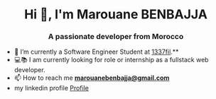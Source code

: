 <h1 align="center">Hi 👋, I'm Marouane BENBAJJA</h1>
<h3 align="center">A passionate developer from Morocco</h3>

- 🌱 I’m currently a Software Engineer Student at [1337fil](https://1337.ma/).**
- 💻📚 I am currently looking for role or internship as a fullstack web developer.
- 📫 How to reach me **marouanebenbajja@gmail.com**
- my linkedin profile <a href="https://www.linkedin.com/in/marouane-benbajja-545760235/">Profile</a>

<!---
marbenMB/marbenMB is a ✨ special ✨ repository because its `README.md` (this file) appears on your GitHub profile.
You can click the Preview link to take a look at your changes.
--->
